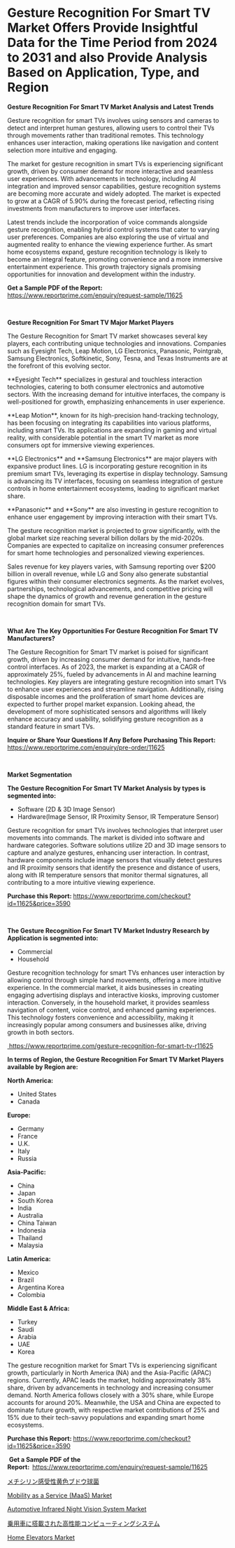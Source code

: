 <p><h1>Gesture Recognition For Smart TV Market Offers Provide Insightful Data for the Time Period from 2024 to 2031 and also Provide Analysis Based on Application, Type, and Region</h1></p><p><strong>Gesture Recognition For Smart TV Market Analysis and Latest Trends</strong></p>
<p><p>Gesture recognition for smart TVs involves using sensors and cameras to detect and interpret human gestures, allowing users to control their TVs through movements rather than traditional remotes. This technology enhances user interaction, making operations like navigation and content selection more intuitive and engaging.</p><p>The market for gesture recognition in smart TVs is experiencing significant growth, driven by consumer demand for more interactive and seamless user experiences. With advancements in technology, including AI integration and improved sensor capabilities, gesture recognition systems are becoming more accurate and widely adopted. The market is expected to grow at a CAGR of 5.90% during the forecast period, reflecting rising investments from manufacturers to improve user interfaces.</p><p>Latest trends include the incorporation of voice commands alongside gesture recognition, enabling hybrid control systems that cater to varying user preferences. Companies are also exploring the use of virtual and augmented reality to enhance the viewing experience further. As smart home ecosystems expand, gesture recognition technology is likely to become an integral feature, promoting convenience and a more immersive entertainment experience. This growth trajectory signals promising opportunities for innovation and development within the industry.</p></p>
<p><strong>Get a Sample PDF of the Report:&nbsp;</strong> <a href="https://www.reportprime.com/enquiry/request-sample/11625">https://www.reportprime.com/enquiry/request-sample/11625</a></p>
<p>&nbsp;</p>
<p><strong>Gesture Recognition For Smart TV Major Market Players</strong></p>
<p><p>The Gesture Recognition for Smart TV market showcases several key players, each contributing unique technologies and innovations. Companies such as Eyesight Tech, Leap Motion, LG Electronics, Panasonic, Pointgrab, Samsung Electronics, Softkinetic, Sony, Tesna, and Texas Instruments are at the forefront of this evolving sector.</p><p>**Eyesight Tech** specializes in gestural and touchless interaction technologies, catering to both consumer electronics and automotive sectors. With the increasing demand for intuitive interfaces, the company is well-positioned for growth, emphasizing enhancements in user experience.</p><p>**Leap Motion**, known for its high-precision hand-tracking technology, has been focusing on integrating its capabilities into various platforms, including smart TVs. Its applications are expanding in gaming and virtual reality, with considerable potential in the smart TV market as more consumers opt for immersive viewing experiences.</p><p>**LG Electronics** and **Samsung Electronics** are major players with expansive product lines. LG is incorporating gesture recognition in its premium smart TVs, leveraging its expertise in display technology. Samsung is advancing its TV interfaces, focusing on seamless integration of gesture controls in home entertainment ecosystems, leading to significant market share.</p><p>**Panasonic** and **Sony** are also investing in gesture recognition to enhance user engagement by improving interaction with their smart TVs.</p><p>The gesture recognition market is projected to grow significantly, with the global market size reaching several billion dollars by the mid-2020s. Companies are expected to capitalize on increasing consumer preferences for smart home technologies and personalized viewing experiences.</p><p>Sales revenue for key players varies, with Samsung reporting over $200 billion in overall revenue, while LG and Sony also generate substantial figures within their consumer electronics segments. As the market evolves, partnerships, technological advancements, and competitive pricing will shape the dynamics of growth and revenue generation in the gesture recognition domain for smart TVs.</p></p>
<p>&nbsp;</p>
<p><strong>What Are The Key Opportunities For Gesture Recognition For Smart TV Manufacturers?</strong></p>
<p><p>The Gesture Recognition for Smart TV market is poised for significant growth, driven by increasing consumer demand for intuitive, hands-free control interfaces. As of 2023, the market is expanding at a CAGR of approximately 25%, fueled by advancements in AI and machine learning technologies. Key players are integrating gesture recognition into smart TVs to enhance user experiences and streamline navigation. Additionally, rising disposable incomes and the proliferation of smart home devices are expected to further propel market expansion. Looking ahead, the development of more sophisticated sensors and algorithms will likely enhance accuracy and usability, solidifying gesture recognition as a standard feature in smart TVs.</p></p>
<p><strong>Inquire or Share Your Questions If Any Before Purchasing This Report:</strong> <a href="https://www.reportprime.com/enquiry/pre-order/11625">https://www.reportprime.com/enquiry/pre-order/11625</a></p>
<p>&nbsp;</p>
<p><strong>Market Segmentation</strong></p>
<p><strong>The Gesture Recognition For Smart TV Market Analysis by types is segmented into:</strong></p>
<p><ul><li>Software (2D & 3D Image Sensor)</li><li>Hardware(Image Sensor, IR Proximity Sensor, IR Temperature Sensor)</li></ul></p>
<p><p>Gesture recognition for smart TVs involves technologies that interpret user movements into commands. The market is divided into software and hardware categories. Software solutions utilize 2D and 3D image sensors to capture and analyze gestures, enhancing user interaction. In contrast, hardware components include image sensors that visually detect gestures and IR proximity sensors that identify the presence and distance of users, along with IR temperature sensors that monitor thermal signatures, all contributing to a more intuitive viewing experience.</p></p>
<p><strong>Purchase this Report:&nbsp;</strong><a href="https://www.reportprime.com/checkout?id=11625&price=3590">https://www.reportprime.com/checkout?id=11625&price=3590</a></p>
<p>&nbsp;</p>
<p><strong>The Gesture Recognition For Smart TV Market Industry Research by Application is segmented into:</strong></p>
<p><ul><li>Commercial</li><li>Household</li></ul></p>
<p><p>Gesture recognition technology for smart TVs enhances user interaction by allowing control through simple hand movements, offering a more intuitive experience. In the commercial market, it aids businesses in creating engaging advertising displays and interactive kiosks, improving customer interaction. Conversely, in the household market, it provides seamless navigation of content, voice control, and enhanced gaming experiences. This technology fosters convenience and accessibility, making it increasingly popular among consumers and businesses alike, driving growth in both sectors.</p></p>
<p><a href="https://www.reportprime.com/gesture-recognition-for-smart-tv-r11625">&nbsp;https://www.reportprime.com/gesture-recognition-for-smart-tv-r11625</a></p>
<p><strong>In terms of Region, the Gesture Recognition For Smart TV Market Players available by Region are:</strong></p>
<p>
    <p> <strong> North America: </strong>
        <ul>
            <li>United States</li>
            <li>Canada</li>
        </ul>
        </p> 
    <p> <strong> Europe: </strong>
        <ul>
            <li>Germany</li>
            <li>France</li>
            <li>U.K.</li>
            <li>Italy</li>
            <li>Russia</li>
        </ul>
        </p> 
    <p> <strong> Asia-Pacific: </strong>
        <ul>
            <li>China</li>
            <li>Japan</li>
            <li>South Korea</li>
            <li>India</li>
            <li>Australia</li>
            <li>China Taiwan</li>
            <li>Indonesia</li>
            <li>Thailand</li>
            <li>Malaysia</li>
        </ul>
        </p> 
    <p> <strong> Latin America: </strong>
        <ul>
            <li>Mexico</li>
            <li>Brazil</li>
            <li>Argentina Korea</li>
            <li>Colombia</li>
        </ul>
        </p> 
    <p> <strong> Middle East & Africa: </strong>
        <ul>
            <li>Turkey</li>
            <li>Saudi</li>
            <li>Arabia</li>
            <li>UAE</li>
            <li>Korea</li>
        </ul>
    </p>
    </p>
<p><p>The gesture recognition market for Smart TVs is experiencing significant growth, particularly in North America (NA) and the Asia-Pacific (APAC) regions. Currently, APAC leads the market, holding approximately 38% share, driven by advancements in technology and increasing consumer demand. North America follows closely with a 30% share, while Europe accounts for around 20%. Meanwhile, the USA and China are expected to dominate future growth, with respective market contributions of 25% and 15% due to their tech-savvy populations and expanding smart home ecosystems.</p></p>
<p><strong>Purchase this Report: </strong><a href="https://www.reportprime.com/checkout?id=11625&price=3590">https://www.reportprime.com/checkout?id=11625&price=3590</a></p>
<p>&nbsp;<strong>Get a Sample PDF of the Report:&nbsp;&nbsp;</strong><a href="https://www.reportprime.com/enquiry/request-sample/11625">https://www.reportprime.com/enquiry/request-sample/11625</a></p>
<p><strong></strong></p>
<p><p><a href="https://medium.com/@craigurcottrte8/methicillin-susceptible-staphylococcus-aureus-df9796b1f1ef?postPublishedType=initial">メチシリン感受性黄色ブドウ球菌</a></p><p><a href="https://issuu.com/reportprime-2/docs/mobility-as-a-service-maas-market-s_8bc4d10e6525c8">Mobility as a Service (MaaS) Market</a></p><p><a href="https://issuu.com/reportprime-2/docs/automotive-infrared-night-vision-sy_5200577c9f624e">Automotive Infrared Night Vision System Market</a></p><p><a href="https://medium.com/@craigurcottrte8/on-board-high-performance-computing-system-in-passenger-vehicles-12702054b00b">乗用車に搭載された高性能コンピューティングシステム</a></p><p><a href="https://www.linkedin.com/pulse/how-regional-markets-adapting-home-elevators-market-innovations-alvce?trackingId=rPJZiNzORBCz%2FmKpAzD%2FCA%3D%3D">Home Elevators Market</a></p></p>